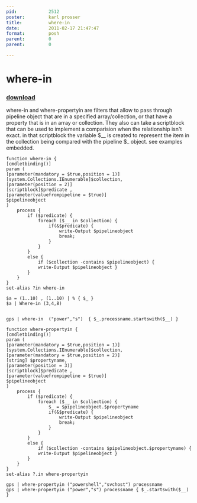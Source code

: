 ```yaml
---
pid:            2512
poster:         karl prosser
title:          where-in
date:           2011-02-17 21:47:47
format:         posh
parent:         0
parent:         0

---
```


# where-in

### [download](2512.ps1)

where-in and where-propertyin are filters that allow to pass through pipeline object that are in a specified array/collection, or that have a property that is in an array or collection. They also can take a scriptblock that can be used to implement a comparision when the relationship isn't exact. in that scriptblock the variable $__ is created to represent the item in the collection being compared with the pipeline $_ object. see examples embedded.

```posh
function where-in {
[cmdletbinding()]
param (
[parameter(mandatory = $true,position = 1)]
[system.Collections.IEnumerable]$collection,
[parameter(position = 2)]
[scriptblock]$predicate ,
[parameter(valuefrompipeline = $true)]
$pipelineobject
)
    process {
        if ($predicate) {
            foreach ($__ in $collection) {
                if(&$predicate) { 
                    write-Output $pipelineobject
                    break;
                }
            }
        }
        else {        
            if ($collection -contains $pipelineobject) {
            write-Output $pipelineobject }
        }
    }
}
set-alias ?in where-in

$a = (1..10) , (1..10) | % { $_ }
$a | Where-in (3,4,8)


gps | where-in  ("power","s")  { $_.processname.startswith($__) }

function where-propertyin {
[cmdletbinding()]
param (
[parameter(mandatory = $true,position = 1)]
[system.Collections.IEnumerable]$collection,
[parameter(mandatory = $true,position = 2)]
[string] $propertyname,
[parameter(position = 3)]
[scriptblock]$predicate ,
[parameter(valuefrompipeline = $true)]
$pipelineobject
)
    process {
        if ($predicate) {
            foreach ($__ in $collection) {
                $_ = $pipelineobject.$propertyname
                if(&$predicate) { 
                    write-Output $pipelineobject
                    break;
                }
            }
        }
        else {        
            if ($collection -contains $pipelineobject.$propertyname) {
            write-Output $pipelineobject }
        }
    }
}
set-alias ?.in where-propertyin

gps | where-propertyin ("powershell","svchost") processname 
gps | where-propertyin ("power","s") processname { $_.startswith($__) }

```
